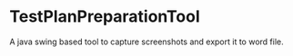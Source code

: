# TestPlanPreparationTool
A java swing based tool to capture screenshots and export it to word file.

